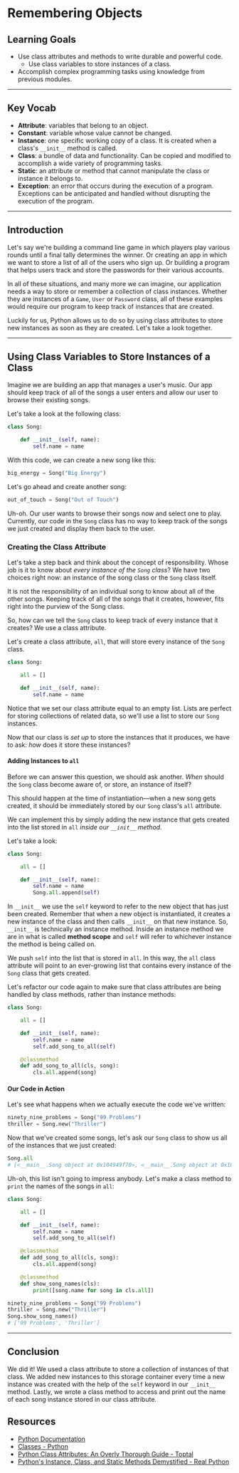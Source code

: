 # Remembering Objects

## Learning Goals

- Use class attributes and methods to write durable and powerful code.
  - Use class variables to store instances of a class.
- Accomplish complex programming tasks using knowledge from previous modules.

***

## Key Vocab

- **Attribute**: variables that belong to an object.
- **Constant**: variable whose value cannot be changed.
- **Instance**: one specific working copy of a class. It is created when a
  class's `__init__` method is called.
- **Class**: a bundle of data and functionality. Can be copied and modified to
  accomplish a wide variety of programming tasks.
- **Static**: an attribute or method that cannot manipulate the class or
  instance it belongs to.
- **Exception**: an error that occurs during the execution of a program.
  Exceptions can be anticipated and handled without disrupting the execution of
  the program.

***

## Introduction

Let's say we're building a command line game in which players play various
rounds until a final tally determines the winner. Or creating an app in which we
want to store a list of all of the users who sign up. Or building a program that
helps users track and store the passwords for their various accounts.

In all of these situations, and many more we can imagine, our application needs
a way to store or remember a collection of class instances. Whether they are
instances of a `Game`, `User` or `Password` class, all of these examples would
require our program to keep track of instances that are created.

Luckily for us, Python allows us to do so by using class attributes to store
new instances as soon as they are created. Let's take a look together.

***

## Using Class Variables to Store Instances of a Class

Imagine we are building an app that manages a user's music. Our app should keep
track of all of the songs a user enters and allow our user to browse their
existing songs.

Let's take a look at the following class:

```py
class Song:

    def __init__(self, name):
        self.name = name
```

With this code, we can create a new song like this:

```py
big_energy = Song("Big Energy")
```

Let's go ahead and create another song:

```py
out_of_touch = Song("Out of Touch")
```

Uh-oh. Our user wants to browse their songs now and select one to play.
Currently, our code in the `Song` class has no way to keep track of the songs we
just created and display them back to the user.

### Creating the Class Attribute

Let's take a step back and think about the concept of responsibility. Whose job
is it to know about _every instance of the `Song` class_? We have two choices
right now: an instance of the song class or the `Song` class itself.

It is not the responsibility of an individual song to know about all of the
other songs. Keeping track of all of the songs that it creates, however, fits
right into the purview of the Song class.

So, how can we tell the `Song` class to keep track of every instance that it
creates? We use a class attribute.

Let's create a class attribute, `all`, that will store every instance of the
`Song` class.

```py
class Song:

    all = []

    def __init__(self, name):
        self.name = name
```

Notice that we set our class attribute equal to an empty list. Lists are
perfect for storing collections of related data, so we'll use a list to store
our `Song` instances.

Now that our class is _set up_ to store the instances that it produces, we have
to ask: _how_ does it store these instances?

#### Adding Instances to `all`

Before we can answer this question, we should ask another. _When_ should the
`Song` class become aware of, or store, an instance of itself?

This should happen at the time of instantiation––when a new song gets created,
it should be immediately stored by our `Song` class's `all` attribute.

We can implement this by simply adding the new instance that gets created into
the list stored in `all` _inside our `__init__` method._

Let's take a look:

```py
class Song:

    all = []

    def __init__(self, name):
        self.name = name
        Song.all.append(self)
```

In `__init__` we use the `self` keyword to refer to the new object that has
just been created. Remember that when a new object is instantiated, it creates a
new instance of the class and then calls `__init__` on that new instance. So,
`__init__` is technically an instance method. Inside an instance method we
are in what is called **method scope** and `self` will refer to whichever
instance the method is being called on.

We push `self` into the list that is stored in `all`. In this way, the
`all` class attribute will point to an ever-growing list that contains every
instance of the `Song` class that gets created.

Let's refactor our code again to make sure that class attributes are being
handled by class methods, rather than instance methods:

```py
class Song:

    all = []

    def __init__(self, name):
        self.name = name
        self.add_song_to_all(self)

    @classmethod
    def add_song_to_all(cls, song):
        cls.all.append(song)
```

#### Our Code in Action

Let's see what happens when we actually execute the code we've written:

```py
ninety_nine_problems = Song("99 Problems")
thriller = Song.new("Thriller")
```

Now that we've created some songs, let's ask our `Song` class to show us all of
the instances that we just created:

```py
Song.all
# [<__main__.Song object at 0x104949f70>, <__main__.Song object at 0x104949fa0>]
```

Uh-oh, this list isn't going to impress anybody. Let's make a class method to
`print` the names of the songs in `all`:

```py
class Song:

    all = []

    def __init__(self, name):
        self.name = name
        self.add_song_to_all(self)

    @classmethod
    def add_song_to_all(cls, song):
        cls.all.append(song)

    @classmethod
    def show_song_names(cls):
        print([song.name for song in cls.all])

ninety_nine_problems = Song("99 Problems")
thriller = Song.new("Thriller")
Song.show_song_names()
# ['99 Problems', 'Thriller']
```

***

## Conclusion

We did it! We used a class attribute to store a collection of instances of that
class. We added new instances to this storage container every time a new
instance was created with the help of the `self` keyword in our `__init__`
method. Lastly, we wrote a class method to access and print out the name of
each song instance stored in our class attribute.

## Resources

- [Python Documentation](https://docs.python.org/3/)
- [Classes - Python](https://docs.python.org/3/)
- [Python Class Attributes: An Overly Thorough Guide - Toptal](https://www.toptal.com/python/python-class-attributes-an-overly-thorough-guide)
- [Python's Instance, Class, and Static Methods Demystified - Real Python](https://realpython.com/instance-class-and-static-methods-demystified/)
